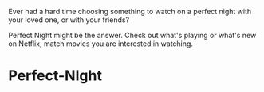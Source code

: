 Ever had a hard time choosing something to watch on a perfect night with your loved one, or with your friends?

Perfect Night might be the answer. Check out what's playing or what's new on Netflix, match movies you are interested in watching.
# Perfect-NIght
